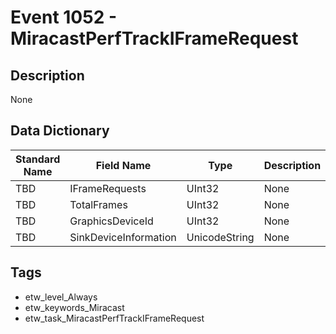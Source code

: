 # Event 1052 - MiracastPerfTrackIFrameRequest

## Description
None

## Data Dictionary
|Standard Name|Field Name|Type|Description|Sample Value|
|---|---|---|---|---|
|TBD|IFrameRequests|UInt32|None|`None`|
|TBD|TotalFrames|UInt32|None|`None`|
|TBD|GraphicsDeviceId|UInt32|None|`None`|
|TBD|SinkDeviceInformation|UnicodeString|None|`None`|

## Tags
* etw_level_Always
* etw_keywords_Miracast
* etw_task_MiracastPerfTrackIFrameRequest
